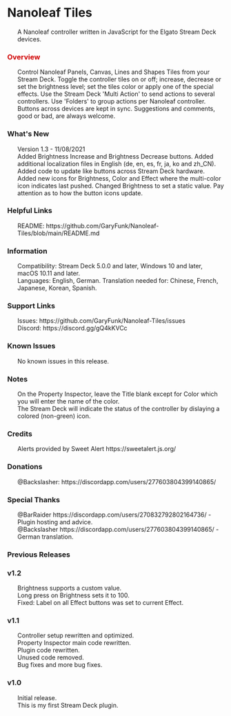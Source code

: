 <h1>Nanoleaf Tiles</h1>
<ul>
A Nanoleaf controller written in JavaScript for the Elgato Stream Deck devices.<br />
</ul>

<h3 style="color: #D00000;">Overview</h3>
<ul>
Control Nanoleaf Panels, Canvas, Lines and Shapes Tiles from your Stream Deck.
Toggle the controller tiles on or off; increase, decrease or set the brightness level; set the tiles color or apply one of the special effects.
Use the Stream Deck 'Multi Action' to send actions to several controllers.
Use 'Folders' to group actions per Nanoleaf controller.
Buttons across devices are kept in sync.
Suggestions and comments, good or bad, are always welcome.<br />
</ul>

<h3>What's New</h3>
<ul>
Version 1.3 - 11/08/2021<br />
Added Brightness Increase and Brightness Decrease buttons.
Added additional localization files in English (de, en, es, fr, ja, ko and zh_CN).
Added code to update like buttons across Stream Deck hardware.
Added new icons for Brightness, Color and Effect where the multi-color icon indicates last pushed.
Changed Brightness to set a static value.
Pay attention as to how the button icons update.<br />
</ul>

<h3>Helpful Links</h3>
<ul>
README: https://github.com/GaryFunk/Nanoleaf-Tiles/blob/main/README.md<br />
</ul>

<h3>Information</h3>
<ul>
Compatibility: Stream Deck 5.0.0 and later, Windows 10 and later, macOS 10.11 and later.<br />
Languages: English, German. Translation needed for: Chinese, French, Japanese, Korean, Spanish.<br />
</ul>

<h3>Support Links</h3>
<ul>
Issues:  https://github.com/GaryFunk/Nanoleaf-Tiles/issues<br />
Discord: https://discord.gg/gQ4kKVCc<br />
</ul>

<h3>Known Issues</h3>
<ul>
No known issues in this release.<br />
</ul>

<h3>Notes</h3>
<ul>
On the Property Inspector, leave the Title blank except for Color which you will enter the name of the color.<br />
The Stream Deck will indicate the status of the controller by dislaying a colored (non-green) icon.<br />
</ul>

<h3>Credits</h3>
<ul>
Alerts provided by Sweet Alert https://sweetalert.js.org/<br />
</ul>

<h3>Donations</h3>
<ul>
@Backslasher: https://discordapp.com/users/277603804399140865/<br />
</ul>

<h3>Special Thanks</h3>
<ul>
@BarRaider https://discordapp.com/users/270832792802164736/ - Plugin hosting and advice.<br />
@Backslasher https://discordapp.com/users/277603804399140865/ - German translation.<br />
</ul>

<h3>Previous Releases</h3>

<h3>v1.2</h3>
<ul>
Brightness supports a custom value.<br />
Long press on Brightness sets it to 100.<br />
Fixed: Label on all Effect buttons was set to current Effect.<br />
</ul>

<h3>v1.1</h3>
<ul>
Controller setup rewritten and optimized.<br />
Property Inspector main code rewritten.<br />
Plugin code rewritten.<br />
Unused code removed.<br />
Bug fixes and more bug fixes.<br />
</ul>

<h3>v1.0</h3>
<ul>
Initial release.<br />
This is my first Stream Deck plugin.<br />
</ul>
